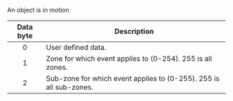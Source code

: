 An object is in motion

 | Data byte | Description |
 | :---------: | ----------- |
 | 0 | User defined data. |
 | 1 | Zone for which event applies to (0-254). 255 is all zones.         |
 | 2 | Sub-zone for which event applies to (0-255). 255 is all sub-zones. |
 